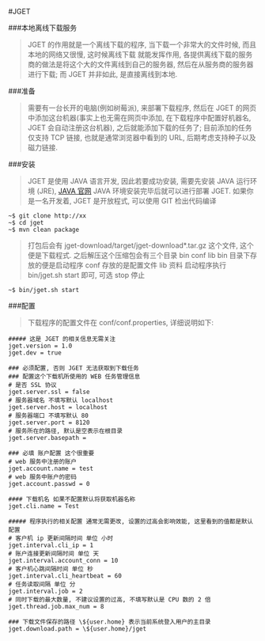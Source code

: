 #JGET

###本地离线下载服务
>JGET 的作用就是一个离线下载的程序, 当下载一个非常大的文件时候, 而且本地的网络又很慢, 这时候离线下载
>就能发挥作用, 各提供离线下载的服务商的做法是将这个大的文件离线到自己的服务器, 然后在从服务商的服务器进行下载;
>而 JGET 并非如此, 是直接离线到本地.
    
###准备
>需要有一台长开的电脑(例如树莓派), 来部署下载程序, 然后在 JGET 的网页中添加这台机器(事实上也无需在网页中添加,
    在下载程序中配置好机器名, JGET 会自动注册这台机器), 之后就能添加下载的任务了;
>目前添加的任务仅支持 TCP 链接, 也就是通常浏览器中看到的 URL, 后期考虑支持种子以及磁力链接.

###安装
>JGET 是使用 JAVA 语言开发, 因此若要成功安装, 需要先安装 JAVA 运行环境 (JRE), <a href="http://java.com" target="_blank">JAVA 官网</a>
>JAVA 环境安装完毕后就可以进行部署 JGET.
>如果你是一名开发着, JGET 是开放程式, 可以使用 GIT 检出代码编译

```language=bash
~$ git clone http://xx
~$ cd jget
~$ mvn clean package
```

>打包后会有 jget-download/target/jget-download*.tar.gz 这个文件, 这个便是下载程式.
>之后解压这个压缩包会有三个目录  bin conf lib
>bin 目录下存放的便是启动程序
>conf 存放的是配置文件
>lib 资料
>启动程序执行 bin/jget.sh start 即可, 可选 stop 停止
    
```language=bash
~$ bin/jget.sh start
```

###配置
>下载程序的配置文件在 conf/conf.properties, 详细说明如下:

```language=bash
##### 这是 JGET 的相关信息无需关注
jget.version = 1.0
jget.dev = true

### 必须配置, 否则 JGET 无法获取到下载任务
### 配置这个下载机所使用的 WEB 任务管理信息
# 是否 SSL 协议
jget.server.ssl = false
# 服务器域名 不填写默认 localhost
jget.server.host = localhost
# 服务器端口 不填写默认 80
jget.server.port = 8120
# 服务所在的路径, 默认是空表示在根目录
jget.server.basepath =

### 必填 账户配置 这个很重要
# web 服务中注册的账户
jget.account.name = test
# web 服务中账户的密码
jget.account.passwd = 0

#### 下载机名 如果不配置默认将获取机器名称
jget.cli.name = Test

##### 程序执行的相关配置 通常无需更改, 设置的过高会影响效能, 这里看到的值都是默认配置
# 客户机 ip 更新间隔时间 单位 小时
jget.interval.cli_ip = 1
# 账户连接更新间隔时间 单位 天
jget.interval.account_conn = 10
# 客户机心跳间隔时间 单位 秒
jget.interval.cli_heartbeat = 60
# 任务读取间隔 单位 分
jget.interval.job = 2
# 同时下载的最大数量, 不建议设置的过高, 不填写默认是 CPU 数的 2 倍
jget.thread.job.max_num = 8

### 下载文件保存的路径 \${user.home} 表示当前系统登入用户的主目录
jget.download.path = \${user.home}/jget
```

        